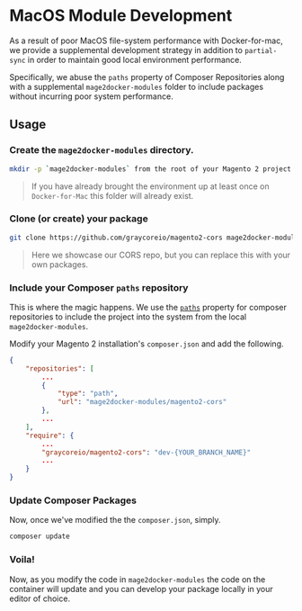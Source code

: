 # MacOS Module Development

As a result of poor MacOS file-system performance with Docker-for-mac, we provide a supplemental development strategy in addition to `partial-sync` in order to maintain good local environment performance.

Specifically, we abuse the `paths` property of Composer Repositories along with a supplemental `mage2docker-modules` folder to include packages without incurring poor system performance. 

## Usage

### Create the `mage2docker-modules` directory.
```bash
mkdir -p `mage2docker-modules` from the root of your Magento 2 project.
```

> If you have already brought the environment up at least once on `Docker-for-Mac` this folder will already exist.

### Clone (or create) your package

```bash
git clone https://github.com/graycoreio/magento2-cors mage2docker-modules/magento2-cors
```

> Here we showcase our CORS repo, but you can replace this with your own packages.


### Include your Composer `paths` repository

This is where the magic happens. We use the [`paths`](https://getcomposer.org/doc/05-repositories.md#path) property for composer repositories to include the project into the system from the local `mage2docker-modules`.

Modify your Magento 2 installation's `composer.json` and add the following.

```json
{
    "repositories": [
        ...
        {
            "type": "path",
            "url": "mage2docker-modules/magento2-cors"
        },
        ...
    ],
    "require": {
        ...
        "graycoreio/magento2-cors": "dev-{YOUR_BRANCH_NAME}"
        ...
    }
}
```

### Update Composer Packages
Now, once we've modified the the `composer.json`, simply. 

```bash
composer update
```

### Voila!

Now, as you modify the code in `mage2docker-modules` the code on the container will update and you can develop your package locally in your editor of choice.
